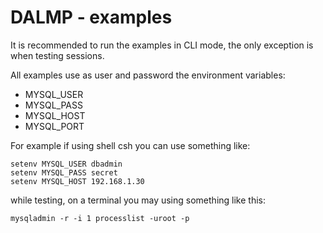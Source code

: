 DALMP - examples
================

It is recommended to run the examples in CLI mode, the only exception is when
testing sessions.

All examples use as user and password the environment variables:

  * MYSQL_USER
  * MYSQL_PASS
  * MYSQL_HOST
  * MYSQL_PORT

For example if using shell csh you can use something like:

    setenv MYSQL_USER dbadmin
    setenv MYSQL_PASS secret
    setenv MYSQL_HOST 192.168.1.30


while testing, on a terminal you may using something like this:

    mysqladmin -r -i 1 processlist -uroot -p